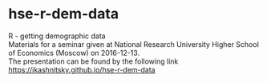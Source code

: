 # hse-r-dem-data
R - getting demographic data  
Materials for a seminar given at National Research University Higher School of Economics (Moscow) on 2016-12-13.  
The presentation can be found by the following link  
https://ikashnitsky.github.io/hse-r-dem-data
